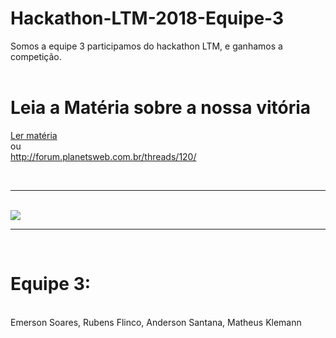 # Hackathon-LTM-2018-Equipe-3

Somos a equipe 3 participamos do hackathon LTM, e ganhamos a competição.
<br/><br/>

# Leia a Matéria sobre a nossa vitória
<a href="http://forum.planetsweb.com.br/threads/120/">Ler matéria</a>
<br>ou<br>
<a href="http://forum.planetsweb.com.br/threads/120/">http://forum.planetsweb.com.br/threads/120/</a>

<br/>
<hr>
<br/>
<img src="https://i.imgur.com/aiU2689.jpg">
<br/>
<hr>
<br/>

# Equipe 3:
<br/>
Emerson Soares, Rubens Flinco, Anderson Santana, Matheus Klemann
